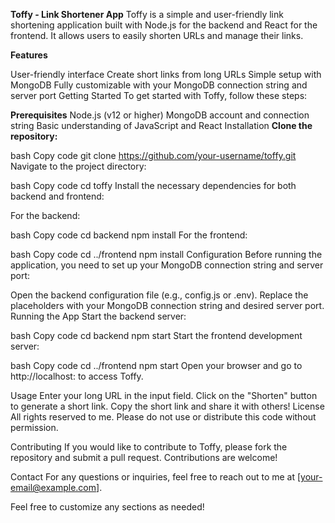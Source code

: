 **Toffy - Link Shortener App**
Toffy is a simple and user-friendly link shortening application built with Node.js for the backend and React for the frontend. It allows users to easily shorten URLs and manage their links.

**Features**

User-friendly interface
Create short links from long URLs
Simple setup with MongoDB
Fully customizable with your MongoDB connection string and server port
Getting Started
To get started with Toffy, follow these steps:

**Prerequisites**
Node.js (v12 or higher)
MongoDB account and connection string
Basic understanding of JavaScript and React
Installation
**Clone the repository:**

bash
Copy code
git clone https://github.com/your-username/toffy.git
Navigate to the project directory:

bash
Copy code
cd toffy
Install the necessary dependencies for both backend and frontend:

For the backend:

bash
Copy code
cd backend
npm install
For the frontend:

bash
Copy code
cd ../frontend
npm install
Configuration
Before running the application, you need to set up your MongoDB connection string and server port:

Open the backend configuration file (e.g., config.js or .env).
Replace the placeholders with your MongoDB connection string and desired server port.
Running the App
Start the backend server:

bash
Copy code
cd backend
npm start
Start the frontend development server:

bash
Copy code
cd ../frontend
npm start
Open your browser and go to http://localhost:<your-port> to access Toffy.

Usage
Enter your long URL in the input field.
Click on the "Shorten" button to generate a short link.
Copy the short link and share it with others!
License
All rights reserved to me. Please do not use or distribute this code without permission.

Contributing
If you would like to contribute to Toffy, please fork the repository and submit a pull request. Contributions are welcome!

Contact
For any questions or inquiries, feel free to reach out to me at [your-email@example.com].

Feel free to customize any sections as needed!
